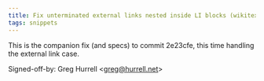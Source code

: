 ```yaml
---
title: Fix unterminated external links nested inside LI blocks (wikitext, 50350ef)
tags: snippets
---
```


This is the companion fix (and specs) to commit 2e23cfe, this time handling the external link case.

Signed-off-by: Greg Hurrell &lt;greg@hurrell.net&gt;
